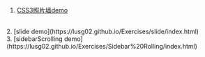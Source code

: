 1. [CSS3照片墙demo](https://lusg02.github.io/Exercises/photowall.html#bg3)
<br>
2. [slide demo](https://lusg02.github.io/Exercises/slide/index.html)
<br>
3. [sidebarScrolling demo](https://lusg02.github.io/Exercises/Sidebar%20Rolling/index.html)
